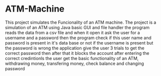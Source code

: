 # ATM-Machine
This project simulates the Funcionality of an ATM machine.
The project is a simulation of an ATM using Java basic GUI and file handler
the program reads the data from a csv file and when it open it ask the user for a username and a password
then the program check if this user name and password is present in it's data base or not
if the username is present but the password is wrong the application give the user 3 trials to get the correct password then after that it blocks the account
after entering the correct credintionls the user get the basic functionality of an ATM, withdrawing money, transfering money, check balance and changing password
